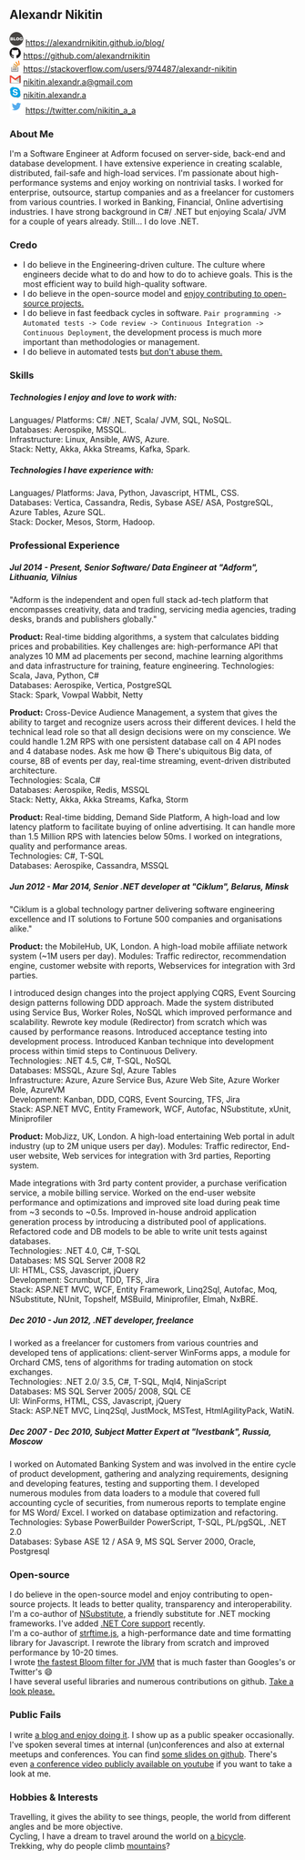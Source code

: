 ## Alexandr Nikitin

![Blog](https://raw.githubusercontent.com/alexandrnikitin/cv/master/images/blog.png) https://alexandrnikitin.github.io/blog/  
![GitHub](https://raw.githubusercontent.com/alexandrnikitin/cv/master/images/github.png) https://github.com/alexandrnikitin  
![Stackoverflow](https://raw.githubusercontent.com/alexandrnikitin/cv/master/images/stackoverflow.png) https://stackoverflow.com/users/974487/alexandr-nikitin  
![Gmail](https://raw.githubusercontent.com/alexandrnikitin/cv/master/images/gmail.png) [nikitin.alexandr.a@gmail.com](mailto:nikitin.alexandr.a@gmail.com)  
![Skype](https://raw.githubusercontent.com/alexandrnikitin/cv/master/images/skype.png) [nikitin.alexandr.a](skype:nikitin.alexandr.a)  
![Twitter](https://raw.githubusercontent.com/alexandrnikitin/cv/master/images/twitter.png) https://twitter.com/nikitin_a_a  

### About Me

I'm a Software Engineer at Adform focused on server-side, back-end and database development. I have extensive experience in creating scalable, distributed, fail-safe and high-load services. I'm passionate about high-performance systems and enjoy working on nontrivial tasks. I worked for enterprise, outsource, startup companies and as a freelancer for customers from various countries. I worked in Banking, Financial, Online advertising industries. I have strong background in C#/ .NET but enjoying Scala/ JVM for a couple of years already. Still... I do love .NET.



### Credo

* I do believe in the Engineering-driven culture. The culture where engineers decide what to do and how to do to achieve goals. This is the most efficient way to build high-quality software.  
* I do believe in the open-source model and [enjoy contributing to open-source projects.](https://github.com/alexandrnikitin/cv#open-source)  
* I do believe in fast feedback cycles in software. `Pair programming -> Automated tests -> Code review -> Continuous Integration -> Continuous Deployment`, the development process is much more important than methodologies or management.  
* I do believe in automated tests [but don't abuse them.](https://alexandrnikitin.github.io/blog/a-single-purpose-of-automated-testing/)



### Skills

##### Technologies I enjoy and love to work with:  
Languages/ Platforms: C#/ .NET, Scala/ JVM, SQL, NoSQL.  
Databases: Aerospike, MSSQL.  
Infrastructure: Linux, Ansible, AWS, Azure.  
Stack: Netty, Akka, Akka Streams, Kafka, Spark.  

##### Technologies I have experience with:
Languages/ Platforms: Java, Python, Javascript, HTML, CSS.    
Databases: Vertica, Cassandra, Redis, Sybase ASE/ ASA, PostgreSQL, Azure Tables, Azure SQL.  
Stack: Docker, Mesos, Storm, Hadoop.  



### Professional Experience

##### Jul 2014 - Present, Senior Software/ Data Engineer at "Adform", Lithuania, Vilnius

"Adform is the independent and open full stack ad-tech platform that encompasses creativity, data and trading, servicing media agencies, trading desks, brands and publishers globally."

**Product:** Real-time bidding algorithms, a system that calculates bidding prices and probabilities. Key challenges are: high-performance API that analyzes 10 MM ad placements per second, machine learning algorithms and data infrastructure for training, feature engineering.
Technologies: Scala, Java, Python, C#  
Databases: Aerospike, Vertica, PostgreSQL  
Stack: Spark, Vowpal Wabbit, Netty  

**Product:** Cross-Device Audience Management, a system that gives the ability to target and recognize users across their different devices. I held the technical lead role so that all design decisions were on my conscience. We could handle 1.2M RPS with one persistent database call on 4 API nodes and 4 database nodes. Ask me how :smile: There's ubiquitous Big data, of course, 8B of events per day, real-time streaming, event-driven distributed architecture.  
Technologies: Scala, C#  
Databases: Aerospike, Redis, MSSQL  
Stack: Netty, Akka, Akka Streams, Kafka, Storm    

**Product:** Real-time bidding, Demand Side Platform, A high-load and low latency platform to facilitate buying of online advertising. It can handle more than 1.5 Million RPS with latencies below 50ms. I worked on integrations, quality and performance areas.  
Technologies: C#, T-SQL  
Databases: Aerospike, Cassandra, MSSQL  

##### Jun 2012 - Mar 2014, Senior .NET developer at "Ciklum", Belarus, Minsk

"Ciklum is a global technology partner delivering software engineering excellence and IT solutions to Fortune 500 companies and organisations alike."

**Product:** the MobileHub, UK, London. A high-load mobile affiliate network system (~1M users per day). Modules: Traffic redirector, recommendation engine, customer website with reports, Webservices for integration with 3rd parties.

I introduced design changes into the project applying CQRS, Event Sourcing design patterns following DDD approach. Made the system distributed using Service Bus, Worker Roles, NoSQL which improved performance and scalability. Rewrote key module (Redirector) from scratch which was caused by performance reasons.
Introduced acceptance testing into development process.
Introduced Kanban technique into development process within timid steps to Continuous Delivery.  
Technologies: .NET 4.5, C#, T-SQL, NoSQL  
Databases: MSSQL, Azure Sql, Azure Tables  
Infrastructure: Azure, Azure Service Bus, Azure Web Site, Azure Worker Role, AzureVM  
Development: Kanban, DDD, CQRS, Event Sourcing, TFS, Jira  
Stack: ASP.NET MVC, Entity Framework, WCF, Autofac, NSubstitute, xUnit, Miniprofiler  

**Product:** MobJizz, UK, London. A high-load entertaining Web portal in adult industry (up to 2M unique users per day).
Modules: Traffic redirector, End-user website, Web services for integration with 3rd parties, Reporting system.

Made integrations with 3rd party content provider, a purchase verification service, a mobile billing service. Worked on the end-user website performance and optimizations and improved site load during peak time from ~3 seconds to ~0.5s. Improved in-house android application generation process by introducing a distributed pool of applications. Refactored code and DB models to be able to write unit tests against databases.  
Technologies: .NET 4.0, C#, T-SQL  
Databases: MS SQL Server 2008 R2  
UI: HTML, CSS, Javascript, jQuery  
Development: Scrumbut, TDD, TFS, Jira  
Stack: ASP.NET MVC, WCF, Entity Framework, Linq2Sql, Autofac, Moq, NSubstitute, NUnit, Topshelf, MSBuild, Miniprofiler, Elmah, NxBRE.  

##### Dec 2010 - Jun 2012, .NET developer, freelance

I worked as a freelancer for customers from various countries and developed tens of applications: client-server WinForms apps, a module for Orchard CMS, tens of algorithms for trading automation on stock exchanges.  
Technologies: .NET 2.0/ 3.5, C#, T-SQL, Mql4, NinjaScript  
Databases: MS SQL Server 2005/ 2008, SQL CE  
UI: WinForms, HTML, CSS, Javascript, jQuery  
Stack: ASP.NET MVC, Linq2Sql, JustMock, MSTest, HtmlAgilityPack, WatiN.  

##### Dec 2007 - Dec 2010, Subject Matter Expert at "Ivestbank", Russia, Moscow

I worked on Automated Banking System and was involved in the entire cycle of product development, gathering and analyzing requirements, designing and developing features, testing and supporting them. I developed numerous modules from data loaders to a module that covered full accounting cycle of securities, from numerous reports to template engine for MS Word/ Excel. I worked on database optimization and refactoring.  
Technologies: Sybase PowerBuilder PowerScript, T-SQL, PL/pgSQL, .NET 2.0  
Databases: Sybase ASE 12 / ASA 9, MS SQL Server 2000, Oracle, Postgresql  

### Open-source

I do believe in the open-source model and enjoy contributing to open-source projects. It leads to better quality, transparency and interoperability.   
I'm a co-author of [NSubstitute](https://nsubstitute.github.io/), a friendly substitute for .NET mocking frameworks. I've added [.NET Core support](https://github.com/nsubstitute/NSubstitute/pull/197) recently.  
I'm a co-author of [strftime.js](https://github.com/samsonjs/strftime), a high-performance date and time formatting library for Javascript. I rewrote the library from scratch and improved performance by 10-20 times.  
I wrote [the fastest Bloom filter for JVM](https://github.com/alexandrnikitin/bloom-filter-scala) that is much faster than Googles's or Twitter's 😄  
I have several useful libraries and numerous contributions on github. [Take a look please.](https://github.com/alexandrnikitin)



### Public Fails

I write [a blog and enjoy doing it](https://alexandrnikitin.github.io/blog/).
I show up as a public speaker occasionally. I've spoken several times at internal (un)conferences and also at external meetups and conferences. You can find [some slides on github](https://github.com/alexandrnikitin/slides). There's even [a conference video publicly available on youtube](https://www.youtube.com/watch?v=Yp4yQQqb2VI) if you want to take a look at me.

### Hobbies & Interests

Travelling, it gives the ability to see things, people, the world from different angles and be more objective.  
Cycling, I have a dream to travel around the world on [a bicycle](http://instagram.com/p/lCbB6mPpG7).  
Trekking, why do people climb [mountains](http://instagram.com/p/nQZoPRvpKr)?  
